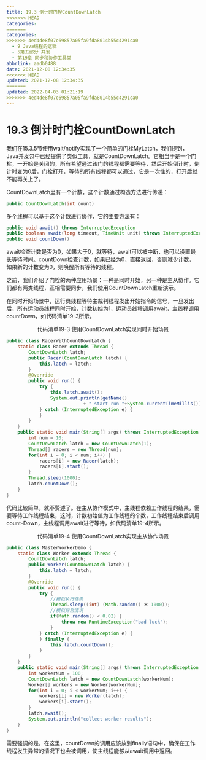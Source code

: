 ```yaml
---
title: 19.3 倒计时门栓CountDownLatch
<<<<<<< HEAD
categories:
=======
categories: 
>>>>>>> 4ed4de8f07c69857a05fa9fda8014b55c4291ca0
  - 9 Java编程的逻辑
  - 5第五部分 并发
  - 第19章 同步和协作工具类
abbrlink: aadb0488
date: 2021-12-08 12:34:35
<<<<<<< HEAD
updated: 2021-12-08 12:34:35
=======
updated: 2022-04-03 01:21:19
>>>>>>> 4ed4de8f07c69857a05fa9fda8014b55c4291ca0
---
```

# 19.3 倒计时门栓CountDownLatch
我们在15.3.5节使用wait/notify实现了一个简单的门栓MyLatch，我们提到，Java并发包中已经提供了类似工具，就是CountDownLatch。它相当于是一个门栓，一开始是关闭的，所有希望通过该门的线程都需要等待，然后开始倒计时，倒计时变为0后，门栓打开，等待的所有线程都可以通过，它是一次性的，打开后就不能再关上了。

CountDownLatch里有一个计数，这个计数通过构造方法进行传递：

```java
public CountDownLatch(int count)
```

多个线程可以基于这个计数进行协作，它的主要方法有：

```java
public void await() throws InterruptedException
public boolean await(long timeout, TimeUnit unit) throws InterruptedException
public void countDown()
```

await检查计数是否为0，如果大于0，就等待，await可以被中断，也可以设置最长等待时间。countDown检查计数，如果已经为0，直接返回，否则减少计数，如果新的计数变为0，则唤醒所有等待的线程。

之前，我们介绍了门栓的两种应用场景：一种是同时开始，另一种是主从协作。它们都有两类线程，互相需要同步，我们使用CountDownLatch重新演示。

在同时开始场景中，运行员线程等待主裁判线程发出开始指令的信号，一旦发出后，所有运动员线程同时开始，计数初始为1，运动员线程调用await，主线程调用countDown，如代码清单19-3所示。

<center>代码清单19-3 使用CountDownLatch实现同时开始场景</center>

```java
public class RacerWithCountDownLatch {
    static class Racer extends Thread {
        CountDownLatch latch;
        public Racer(CountDownLatch latch) {
            this.latch = latch;
        }
        @Override
        public void run() {
            try {
                this.latch.await();
                System.out.println(getName()
                            + " start run "+System.currentTimeMillis());
            } catch (InterruptedException e) {
            }
        }
    }
    public static void main(String[] args) throws InterruptedException {
        int num = 10;
        CountDownLatch latch = new CountDownLatch(1);
        Thread[] racers = new Thread[num];
        for(int i = 0; i < num; i++) {
            racers[i] = new Racer(latch);
            racers[i].start();
        }
        Thread.sleep(1000);
        latch.countDown();
    }
}
```

代码比较简单，就不赘述了。在主从协作模式中，主线程依赖工作线程的结果，需要等待工作线程结束，这时，计数初始值为工作线程的个数，工作线程结束后调用count-Down，主线程调用await进行等待，如代码清单19-4所示。

<center>代码清单19-4 使用CountDownLatch实现主从协作场景</center>

```java
public class MasterWorkerDemo {
    static class Worker extends Thread {
        CountDownLatch latch;
        public Worker(CountDownLatch latch) {
            this.latch = latch;
        }
        @Override
        public void run() {
            try {
                //模拟执行任务
                Thread.sleep((int) (Math.random() ＊ 1000));
                //模拟异常情况
                if(Math.random() < 0.02) {
                    throw new RuntimeException("bad luck");
                }
            } catch (InterruptedException e) {
            } finally {
                this.latch.countDown();
            }
        }
    }
    public static void main(String[] args) throws InterruptedException {
        int workerNum = 100;
        CountDownLatch latch = new CountDownLatch(workerNum);
        Worker[] workers = new Worker[workerNum];
        for(int i = 0; i < workerNum; i++) {
            workers[i] = new Worker(latch);
            workers[i].start();
        }
        latch.await();
        System.out.println("collect worker results");
    }
}
```

需要强调的是，在这里，countDown的调用应该放到finally语句中，确保在工作线程发生异常的情况下也会被调用，使主线程能够从await调用中返回。
